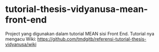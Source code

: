 # tutorial-thesis-vidyanusa-mean-front-end
Project yang digunakan dalam tutorial MEAN sisi Front End. Tutorial nya mengacu Wiki: https://github.com/tmdgitb/referensi-tutorial-thesis-vidyanusa/wiki
